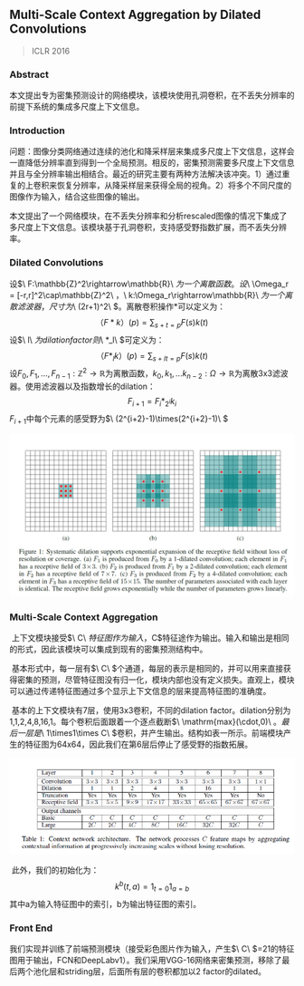 ## Multi-Scale Context Aggregation by Dilated Convolutions

> ICLR 2016

### Abstract

​	本文提出专为密集预测设计的网络模块，该模块使用孔洞卷积，在不丢失分辨率的前提下系统的集成多尺度上下文信息。

### Introduction

​	问题：图像分类网络通过连续的池化和降采样层来集成多尺度上下文信息，这样会一直降低分辨率直到得到一个全局预测。相反的，密集预测需要多尺度上下文信息并且与全分辨率输出相结合。最近的研究主要有两种方法解决该冲突。1）通过重复的上卷积来恢复分辨率，从降采样层来获得全局的视角。2）将多个不同尺度的图像作为输入，结合这些图像的输出。

​	本文提出了一个网络模块，在不丢失分辨率和分析rescaled图像的情况下集成了多尺度上下文信息。该模块基于孔洞卷积，支持感受野指数扩展，而不丢失分辨率。

### Dilated Convolutions

设$\ F:\mathbb{Z}^2\rightarrow\mathbb{R}\ $为一个离散函数。设$\ \Omega_r = [-r,r]^2\cap\mathbb{Z}^2\\ $，$\ k:\Omega_r\rightarrow\mathbb{R}\ $为一个离散滤波器，尺寸为$\ (2r+1)^2\ $。离散卷积操作*可以定义为：
$$
（F*k）(p) = \sum_{s+t=p}F(s)k(t)
$$
设$\ l\ $为dilation factor 则$\ *_l\ $可定义为：
$$
（F*_lk）(p)=\sum_{s+lt=p}F(s)k(t)
$$
设$F_0,F_1,...,F_{n-1}:\mathbb{Z}^2\rightarrow\mathbb{R}$为离散函数，$k_0,k_1,...k_{n-2}:\Omega\rightarrow\mathbb{R}$为离散3x3滤波器。使用滤波器以及指数增长的dilation：
$$
F_{i+1}=F_i*_{2^i}k_i
$$
$F_{i+1}$中每个元素的感受野为$\ (2^{i+2}-1)\times(2^{i+2}-1)\ $

![f1](images\f1.png)

### Multi-Scale Context Aggregation

​	上下文模块接受$\ C\ $特征图作为输入，$C$特征途作为输出。输入和输出是相同的形式，因此该模块可以集成到现有的密集预测结构中。

​	基本形式中，每一层有$\ C\ $个通道，每层的表示是相同的，并可以用来直接获得密集的预测，尽管特征图没有归一化，模块内部也没有定义损失。直观上，模块可以通过传递特征图通过多个显示上下文信息的层来提高特征图的准确度。

​	基本的上下文模块有7层，使用3x3卷积，不同的dilation factor。dilation分别为1,1,2,4,8,16,1。每个卷积后面跟着一个逐点截断$\ \mathrm{max}(\cdot,0)\ $。最后一层是$\ 1\times1\times C\ $卷积，并产生输出。结构如表一所示。前端模块产生的特征图为64x64，因此我们在第6层后停止了感受野的指数拓展。

![t1](images\t1.png)

​	此外，我们的初始化为：
$$
k^b(t,a)=1_{t=0}1_{a=b}
$$
其中a为输入特征图中的索引，b为输出特征图的索引。

### Front End

我们实现并训练了前端预测模块（接受彩色图片作为输入，产生$\ C\ $=21的特征图用于输出，FCN和DeepLabv1）。我们采用VGG-16网络来密集预测，移除了最后两个池化层和striding层，后面所有层的卷积都加以2 factor的dilated。